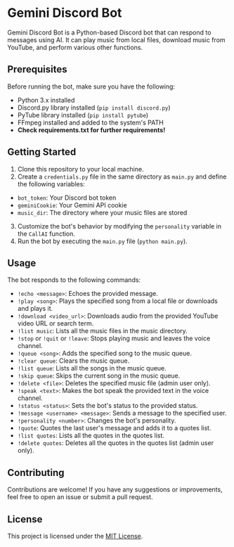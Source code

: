 # Gemini Discord Bot

Gemini Discord Bot is a Python-based Discord bot that can respond to messages using AI. It can play music from local files, download music from YouTube, and perform various other functions.

## Prerequisites

Before running the bot, make sure you have the following:

- Python 3.x installed
- Discord.py library installed (`pip install discord.py`)
- PyTube library installed (`pip install pytube`)
- FFmpeg installed and added to the system's PATH
- __Check requirements.txt for further requirements!__

## Getting Started

1. Clone this repository to your local machine.
2. Create a `credentials.py` file in the same directory as `main.py` and define the following variables:
  - `bot_token`: Your Discord bot token
  - `geminiCookie`: Your Gemini API cookie
  - `music_dir`: The directory where your music files are stored
3. Customize the bot's behavior by modifying the `personality` variable in the `CallAI` function.
4. Run the bot by executing the `main.py` file (`python main.py`).

## Usage

The bot responds to the following commands:

- `!echo <message>`: Echoes the provided message.
- `!play <song>`: Plays the specified song from a local file or downloads and plays it.
- `!download <video_url>`: Downloads audio from the provided YouTube video URL or search term.
- `!list music`: Lists all the music files in the music directory.
- `!stop` or `!quit` or `!leave`: Stops playing music and leaves the voice channel.
- `!queue <song>`: Adds the specified song to the music queue.
- `!clear queue`: Clears the music queue.
- `!list queue`: Lists all the songs in the music queue.
- `!skip queue`: Skips the current song in the music queue.
- `!delete <file>`: Deletes the specified music file (admin user only).
- `!speak <text>`: Makes the bot speak the provided text in the voice channel.
- `!status <status>`: Sets the bot's status to the provided status.
- `!message <username> <message>`: Sends a message to the specified user.
- `!personality <number>`: Changes the bot's personality.
- `!quote`: Quotes the last user's message and adds it to a quotes list.
- `!list quotes`: Lists all the quotes in the quotes list.
- `!delete quotes`: Deletes all the quotes in the quotes list (admin user only).

## Contributing

Contributions are welcome! If you have any suggestions or improvements, feel free to open an issue or submit a pull request.

## License

This project is licensed under the [MIT License](LICENSE).
